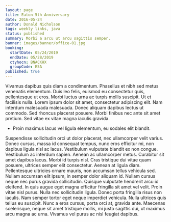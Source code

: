 ```yaml
---
layout: page
title: Eaton 5th Anniversary
date: 2016-05-24
author: Donald Nicholson
tags: weekly links, java
status: published
summary: Morbi a arcu ut arcu sagittis semper.
banner: images/banner/office-01.jpg
booking:
  startDate: 05/24/2019
  endDate: 05/28/2019
  ctyhocn: BNACKHX
  groupCode: E5A
published: true
---
```

Vivamus dapibus quis diam a condimentum. Phasellus et nibh sed metus venenatis elementum. Duis leo felis, euismod eu consectetur quis, pellentesque ut eros. Morbi luctus urna ac turpis mollis suscipit. Ut et facilisis nulla. Lorem ipsum dolor sit amet, consectetur adipiscing elit. Nam interdum malesuada malesuada. Donec aliquam dapibus lectus ut commodo. Sed rhoncus placerat posuere. Morbi finibus nec ante sit amet pretium. Sed vitae ex vitae magna iaculis gravida.

* Proin maximus lacus vel ligula elementum, eu sodales elit blandit.

Suspendisse sollicitudin orci ut dolor placerat, nec ullamcorper velit varius. Donec cursus, massa id consequat tempus, nunc eros efficitur mi, non dapibus ligula nisl ac lacus. Vestibulum vulputate blandit ex non congue. Vestibulum ac interdum sapien. Aenean ac ullamcorper metus. Curabitur sit amet dapibus lacus. Morbi id turpis nisl. Cras tristique dui vitae quam posuere, ultrices semper elit consectetur. Aenean at ligula diam. Pellentesque ultricies ornare mauris, non accumsan tellus vehicula sed. Nullam accumsan elit ipsum, in semper dolor aliquam id.
Nullam cursus neque nec purus gravida sollicitudin. Quisque vulputate hendrerit arcu id eleifend. In quis augue eget magna efficitur fringilla sit amet vel velit. Proin vitae nisl purus. Nulla nec sollicitudin ligula. Donec porta fringilla risus non iaculis. Nam semper tortor eget neque imperdiet vehicula. Nulla ultrices quis tellus eu suscipit. Nunc a eros cursus, porta orci at, gravida ante. Maecenas scelerisque, neque sit amet tristique mollis, mi justo sagittis dui, ut maximus arcu magna ac urna. Vivamus vel purus ac nisl feugiat dapibus.
